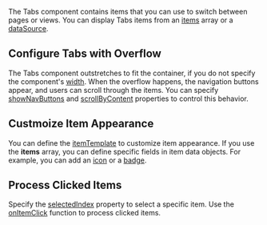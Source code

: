 The Tabs component contains items that you can use to switch between pages or views. You can display Tabs items from an [items](/Documentation/ApiReference/UI_Components/dxTabs/Configuration/items/) array or a [dataSource](/Documentation/ApiReference/UI_Components/dxTabs/Configuration/#dataSource). 

## Configure Tabs with Overflow

The Tabs component outstretches to fit the container, if you do not specify the component's [width](/Documentation/ApiReference/UI_Components/dxTabs/Configuration/#width). When the overflow happens, the navigation buttons appear, and users can scroll through the items. You can specify [showNavButtons](/Documentation/ApiReference/UI_Components/dxTabs/Configuration/#showNavButtons) and [scrollByContent](/Documentation/ApiReference/UI_Components/dxTabs/Configuration/#scrollByContent) properties to control this behavior.

## Custmoize Item Appearance

You can define the [itemTemplate](/Documentation/ApiReference/UI_Components/dxTabs/Configuration/#itemTemplate) to customize item appearance. If you use the **items** array, you can define specific fields in item data objects. For example, you can add an [icon](/Documentation/ApiReference/UI_Components/dxTabs/Configuration/items/#icon) or a [badge](/Documentation/ApiReference/UI_Components/dxTabs/Configuration/items/#badge).

## Process Clicked Items

Specify the [selectedIndex](/Documentation/ApiReference/UI_Components/dxTabs/Configuration/#selectedIndex) property to select a specific item. Use the [onItemClick](/Documentation/ApiReference/UI_Components/dxTabs/Configuration/#onItemClick) function to process clicked items.
